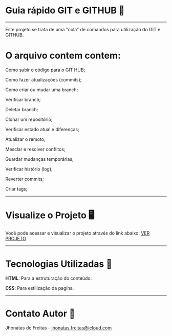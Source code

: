 # Guia rápido GIT e GITHUB 📖
---
Este projeto se trata de uma "cola" de comandos para utilização do GIT e GITHUB.

# O arquivo contem contem:

Como subir o código para o GIT HUB;

Como fazer atualizações (commits);

Como criar ou mudar uma branch;

Verificar branch;

Deletar branch;

Clonar um repositório;

Verificar estado atual e diferenças;

Atualizar o remoto;

Mesclar e resolver conflitos;

Guardar mudanças temporárias;

Verificar histório (log);

Reverter commits;

Criar tags;

---
# Visualize o Projeto 🖥️

Você pode acessar e visualizar o projeto através do link abaixo: [VER PROJETO](http://127.0.0.1:5500/HTML/guia-rapido-git.html.html)

---
# Tecnologias Utilizadas 🚀

**HTML**: Para a estruturação do conteúdo.

**CSS**: Para estilização da pagína.

---
# Contato Autor 📧
Jhonatas de Freitas - [jhonatas.freitas@icloud.com](mailto:jhonatas.freitas@icloud.com)